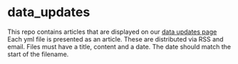 # data_updates

This repo contains articles that are displayed on our [data updates page](https://observations.voiceoftheocean.org/data/updates)
Each yml file is presented as an article. These are distributed via RSS and email. Files must have a title, content and a date. The date should match the start of the filename.

